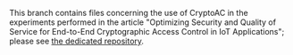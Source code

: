 This branch contains files concerning the use of CryptoAC in the experiments performed in the article "Optimizing Security and Quality of Service for End-to-End Cryptographic Access Control in IoT Applications"; please see [the dedicated repository](https://github.com/stfbk/Optimizing-Security-and-Quality-of-Service-for-End-to-End-Cryptographic-Access-Control-in-IoT-Applications/).
